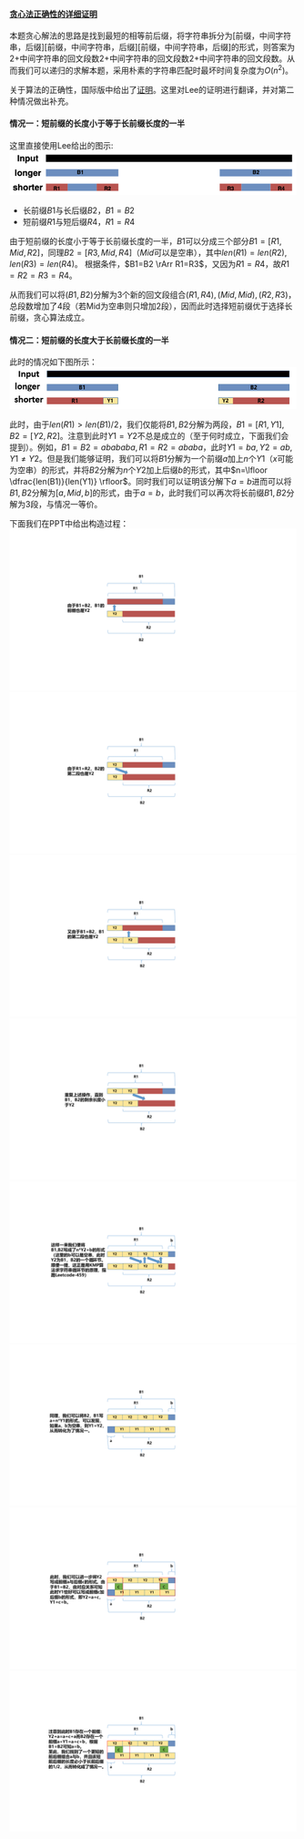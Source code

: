 ﻿#### [贪心法正确性的详细证明](https://leetcode.cn/problems/longest-chunked-palindrome-decomposition/solutions/444948/tan-xin-fa-zheng-que-xing-de-xiang-xi-zheng-ming-b/)

本题贪心解法的思路是找到最短的相等前后缀，将字符串拆分为[前缀，中间字符串，后缀][前缀，中间字符串，后缀][前缀，中间字符串，后缀]的形式，则答案为$2+$中间字符串的回文段数$2+$中间字符串的回文段数$2+$中间字符串的回文段数。从而我们可以递归的求解本题，采用朴素的字符串匹配时最坏时间复杂度为$O(n^2)$。

关于算法的正确性，国际版中给出了[证明](https://leetcode.com/problems/longest-chunked-palindrome-decomposition/discuss/350560/JavaC%2B%2BPython-Easy-Greedy-with-Prove)。这里对Lee的证明进行翻译，并对第二种情况做出补充。

#### 情况一：短前缀的长度小于等于长前缀长度的一半

这里直接使用Lee给出的图示: ![](./assets/img/Solution1147_oth_2_01.png)

-   长前缀$B1$与长后缀$B2$，$B1=B2$
-   短前缀$R1$与短后缀$R4$，$R1=R4$

由于短前缀的长度小于等于长前缀长度的一半，$B1$可以分成三个部分$B1=[R1, Mid, R2]$，同理$B2=[R3, Mid, R4]$（$Mid$可以是空串），其中$len(R1)=len(R2)$, $len(R3)=len(R4)$。 根据条件，$B1=B2 \rArr  R1=R3$，又因为$R1=R4$，故$R1=R2=R3=R4$。

从而我们可以将$(B1, B2)$分解为3个新的回文段组合$(R1,R4), (Mid, Mid), (R2, R3)$，总段数增加了4段（若Mid为空串则只增加2段），因而此时选择短前缀优于选择长前缀，贪心算法成立。

#### 情况二：短前缀的长度大于长前缀长度的一半

此时的情况如下图所示： ![](./assets/img/Solution1147_oth_2_02.png)

此时，由于$len(R1) > len(B1) / 2$，我们仅能将$B1,B2$分解为两段，$B1=[R1, Y1], B2=[Y2, R2]$。注意到此时$Y1=Y2$不总是成立的（至于何时成立，下面我们会提到）。例如，$B1=B2=abababa,R1=R2=ababa$，此时$Y1=ba,Y2=ab,Y1 \neq Y2$。但是我们能够证明，我们可以将$B1$分解为一个前缀$a$加上$n$个$Y1$（$x$可能为空串）的形式，并将$B2$分解为$n$个$Y2$加上后缀$b$的形式，其中$n=\lfloor \dfrac{len(B1)}{len(Y1)} \rfloor$。同时我们可以证明该分解下$a=b$进而可以将$B1,B2$分解为$[a, Mid, b]$的形式，由于$a=b$，此时我们可以再次将长前缀$B1,B2$分解为3段，与情况一等价。

下面我们在PPT中给出构造过程：
![](./assets/img/Solution1147_oth_2_03.png)
![](./assets/img/Solution1147_oth_2_04.png)
![](./assets/img/Solution1147_oth_2_05.png)
![](./assets/img/Solution1147_oth_2_06.png)
![](./assets/img/Solution1147_oth_2_07.png)
![](./assets/img/Solution1147_oth_2_08.png)
![](./assets/img/Solution1147_oth_2_09.png)
![](./assets/img/Solution1147_oth_2_10.png)
